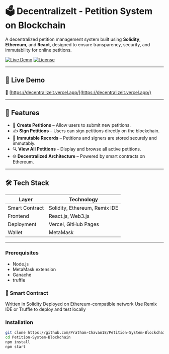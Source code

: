 # 🗳️ DecentralizeIt - Petition System on Blockchain

A decentralized petition management system built using **Solidity**, **Ethereum**, and **React**, designed to ensure transparency, security, and immutability for online petitions.

[![Live Demo](https://img.shields.io/badge/Live%20Site-Vercel-blue)](https://decentralizeit.vercel.app/)
[![License](https://img.shields.io/badge/license-MIT-green)](LICENSE)

---

## 🚀 Live Demo

🔗 [https://decentralizeit.vercel.app/](https://decentralizeit.vercel.app/)

---

## 📌 Features

- 📜 **Create Petitions** – Allow users to submit new petitions.
- ✍️ **Sign Petitions** – Users can sign petitions directly on the blockchain.
- 🔐 **Immutable Records** – Petitions and signers are stored securely and immutably.
- 🔍 **View All Petitions** – Display and browse all active petitions.
- 🌐 **Decentralized Architecture** – Powered by smart contracts on Ethereum.

---

## 🛠️ Tech Stack

| Layer        | Technology                     |
|--------------|--------------------------------|
| Smart Contract | Solidity, Ethereum, Remix IDE    |
| Frontend     | React.js, Web3.js              |
| Deployment   | Vercel, GitHub Pages           |
| Wallet       | MetaMask                       |

---

### Prerequisites

- Node.js
- MetaMask extension
- Ganache
- truffle
  
### 📄 Smart Contract 
Written in Solidity
Deployed on Ethereum-compatible network
Use Remix IDE or Truffle to deploy and test locally

### Installation

```bash
git clone https://github.com/Pratham-Chavan18/Petition-System-Blockchain.git
cd Petition-System-Blockchain
npm install
npm start





